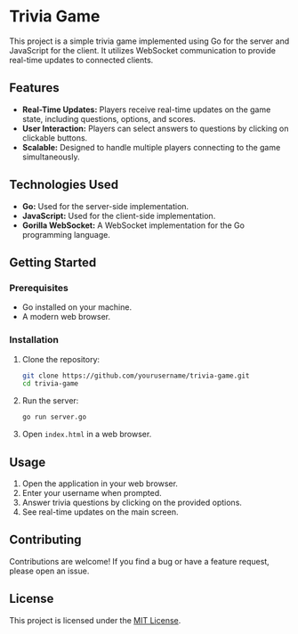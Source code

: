 # Trivia Game

This project is a simple trivia game implemented using Go for the server and JavaScript for the client. It utilizes WebSocket communication to provide real-time updates to connected clients.

## Features

- **Real-Time Updates:** Players receive real-time updates on the game state, including questions, options, and scores.
- **User Interaction:** Players can select answers to questions by clicking on clickable buttons.
- **Scalable:** Designed to handle multiple players connecting to the game simultaneously.

## Technologies Used

- **Go:** Used for the server-side implementation.
- **JavaScript:** Used for the client-side implementation.
- **Gorilla WebSocket:** A WebSocket implementation for the Go programming language.
  
## Getting Started

### Prerequisites

- Go installed on your machine.
- A modern web browser.

### Installation

1. Clone the repository:

    ```bash
    git clone https://github.com/yourusername/trivia-game.git
    cd trivia-game
    ```

2. Run the server:

    ```bash
    go run server.go
    ```

3. Open `index.html` in a web browser.

## Usage

1. Open the application in your web browser.
2. Enter your username when prompted.
3. Answer trivia questions by clicking on the provided options.
4. See real-time updates on the main screen.

## Contributing

Contributions are welcome! If you find a bug or have a feature request, please open an issue.

## License

This project is licensed under the [MIT License](LICENSE).
